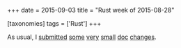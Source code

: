 +++
date = 2015-09-03
title = "Rust week of 2015-08-28"

[taxonomies]
tags = ['Rust']
+++

As usual, I [submitted][] [some][] [very][] [small][] [doc][] [changes].

  [submitted]: https://github.com/rust-lang/rust/pull/28207
  [some]: https://github.com/rust-lang/rust/pull/28209
  [very]: https://github.com/rust-lang/rust/pull/28210
  [small]: https://github.com/rust-lang/rust/pull/28212
  [doc]: https://github.com/rust-lang/rust/pull/28213
  [changes]: https://github.com/rust-lang/rust/pull/28214
